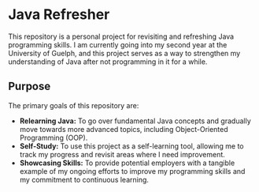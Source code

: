# Java Refresher

This repository is a personal project for revisiting and refreshing Java programming skills. I am currently going into my second year at the University of Guelph, and this project serves as a way to strengthen my understanding of Java after not programming in it for a while.

## Purpose

The primary goals of this repository are:

- **Relearning Java:** To go over fundamental Java concepts and gradually move towards more advanced topics, including Object-Oriented Programming (OOP).
- **Self-Study:** To use this project as a self-learning tool, allowing me to track my progress and revisit areas where I need improvement.
- **Showcasing Skills:** To provide potential employers with a tangible example of my ongoing efforts to improve my programming skills and my commitment to continuous learning.
